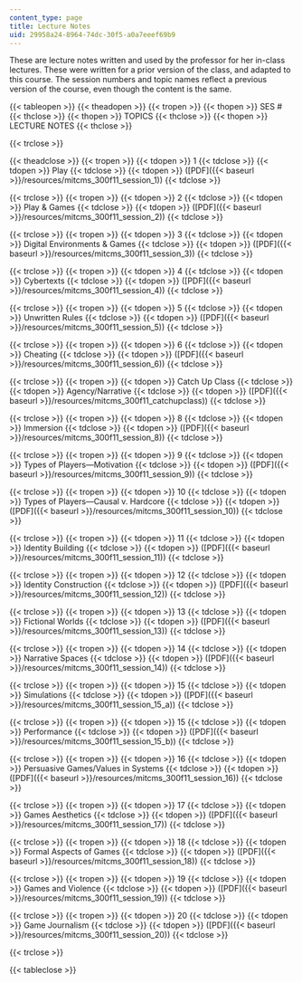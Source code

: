 ```yaml
---
content_type: page
title: Lecture Notes
uid: 29958a24-8964-74dc-30f5-a0a7eeef69b9
---
```


These are lecture notes written and used by the professor for her in-class lectures. These were written for a prior version of the class, and adapted to this course. The session numbers and topic names reflect a previous version of the course, even though the content is the same.

{{< tableopen >}}
{{< theadopen >}}
{{< tropen >}}
{{< thopen >}}
SES #
{{< thclose >}}
{{< thopen >}}
TOPICS
{{< thclose >}}
{{< thopen >}}
LECTURE NOTES
{{< thclose >}}

{{< trclose >}}

{{< theadclose >}}
{{< tropen >}}
{{< tdopen >}}
1
{{< tdclose >}}
{{< tdopen >}}
Play
{{< tdclose >}}
{{< tdopen >}}
([PDF]({{< baseurl >}}/resources/mitcms_300f11_session_1))
{{< tdclose >}}

{{< trclose >}}
{{< tropen >}}
{{< tdopen >}}
2
{{< tdclose >}}
{{< tdopen >}}
Play & Games
{{< tdclose >}}
{{< tdopen >}}
([PDF]({{< baseurl >}}/resources/mitcms_300f11_session_2))
{{< tdclose >}}

{{< trclose >}}
{{< tropen >}}
{{< tdopen >}}
3
{{< tdclose >}}
{{< tdopen >}}
Digital Environments & Games
{{< tdclose >}}
{{< tdopen >}}
([PDF]({{< baseurl >}}/resources/mitcms_300f11_session_3))
{{< tdclose >}}

{{< trclose >}}
{{< tropen >}}
{{< tdopen >}}
4
{{< tdclose >}}
{{< tdopen >}}
Cybertexts
{{< tdclose >}}
{{< tdopen >}}
([PDF]({{< baseurl >}}/resources/mitcms_300f11_session_4))
{{< tdclose >}}

{{< trclose >}}
{{< tropen >}}
{{< tdopen >}}
5
{{< tdclose >}}
{{< tdopen >}}
Unwritten Rules
{{< tdclose >}}
{{< tdopen >}}
([PDF]({{< baseurl >}}/resources/mitcms_300f11_session_5))
{{< tdclose >}}

{{< trclose >}}
{{< tropen >}}
{{< tdopen >}}
6
{{< tdclose >}}
{{< tdopen >}}
Cheating
{{< tdclose >}}
{{< tdopen >}}
([PDF]({{< baseurl >}}/resources/mitcms_300f11_session_6))
{{< tdclose >}}

{{< trclose >}}
{{< tropen >}}
{{< tdopen >}}
Catch Up Class
{{< tdclose >}}
{{< tdopen >}}
Agency/Narrative
{{< tdclose >}}
{{< tdopen >}}
([PDF]({{< baseurl >}}/resources/mitcms_300f11_catchupclass))
{{< tdclose >}}

{{< trclose >}}
{{< tropen >}}
{{< tdopen >}}
8
{{< tdclose >}}
{{< tdopen >}}
Immersion
{{< tdclose >}}
{{< tdopen >}}
([PDF]({{< baseurl >}}/resources/mitcms_300f11_session_8))
{{< tdclose >}}

{{< trclose >}}
{{< tropen >}}
{{< tdopen >}}
9
{{< tdclose >}}
{{< tdopen >}}
Types of Players—Motivation
{{< tdclose >}}
{{< tdopen >}}
([PDF]({{< baseurl >}}/resources/mitcms_300f11_session_9))
{{< tdclose >}}

{{< trclose >}}
{{< tropen >}}
{{< tdopen >}}
10
{{< tdclose >}}
{{< tdopen >}}
Types of Players—Causal v. Hardcore
{{< tdclose >}}
{{< tdopen >}}
([PDF]({{< baseurl >}}/resources/mitcms_300f11_session_10))
{{< tdclose >}}

{{< trclose >}}
{{< tropen >}}
{{< tdopen >}}
11
{{< tdclose >}}
{{< tdopen >}}
Identity Building
{{< tdclose >}}
{{< tdopen >}}
([PDF]({{< baseurl >}}/resources/mitcms_300f11_session_11))
{{< tdclose >}}

{{< trclose >}}
{{< tropen >}}
{{< tdopen >}}
12
{{< tdclose >}}
{{< tdopen >}}
Identity Construction
{{< tdclose >}}
{{< tdopen >}}
([PDF]({{< baseurl >}}/resources/mitcms_300f11_session_12))
{{< tdclose >}}

{{< trclose >}}
{{< tropen >}}
{{< tdopen >}}
13
{{< tdclose >}}
{{< tdopen >}}
Fictional Worlds
{{< tdclose >}}
{{< tdopen >}}
([PDF]({{< baseurl >}}/resources/mitcms_300f11_session_13))
{{< tdclose >}}

{{< trclose >}}
{{< tropen >}}
{{< tdopen >}}
14
{{< tdclose >}}
{{< tdopen >}}
Narrative Spaces
{{< tdclose >}}
{{< tdopen >}}
([PDF]({{< baseurl >}}/resources/mitcms_300f11_session_14))
{{< tdclose >}}

{{< trclose >}}
{{< tropen >}}
{{< tdopen >}}
15
{{< tdclose >}}
{{< tdopen >}}
Simulations
{{< tdclose >}}
{{< tdopen >}}
([PDF]({{< baseurl >}}/resources/mitcms_300f11_session_15_a))
{{< tdclose >}}

{{< trclose >}}
{{< tropen >}}
{{< tdopen >}}
15
{{< tdclose >}}
{{< tdopen >}}
Performance
{{< tdclose >}}
{{< tdopen >}}
([PDF]({{< baseurl >}}/resources/mitcms_300f11_session_15_b))
{{< tdclose >}}

{{< trclose >}}
{{< tropen >}}
{{< tdopen >}}
16
{{< tdclose >}}
{{< tdopen >}}
Persuasive Games/Values in Systems
{{< tdclose >}}
{{< tdopen >}}
([PDF]({{< baseurl >}}/resources/mitcms_300f11_session_16))
{{< tdclose >}}

{{< trclose >}}
{{< tropen >}}
{{< tdopen >}}
17
{{< tdclose >}}
{{< tdopen >}}
Games Aesthetics
{{< tdclose >}}
{{< tdopen >}}
([PDF]({{< baseurl >}}/resources/mitcms_300f11_session_17))
{{< tdclose >}}

{{< trclose >}}
{{< tropen >}}
{{< tdopen >}}
18
{{< tdclose >}}
{{< tdopen >}}
Formal Aspects of Games
{{< tdclose >}}
{{< tdopen >}}
([PDF]({{< baseurl >}}/resources/mitcms_300f11_session_18))
{{< tdclose >}}

{{< trclose >}}
{{< tropen >}}
{{< tdopen >}}
19
{{< tdclose >}}
{{< tdopen >}}
Games and Violence
{{< tdclose >}}
{{< tdopen >}}
([PDF]({{< baseurl >}}/resources/mitcms_300f11_session_19))
{{< tdclose >}}

{{< trclose >}}
{{< tropen >}}
{{< tdopen >}}
20
{{< tdclose >}}
{{< tdopen >}}
Game Journalism
{{< tdclose >}}
{{< tdopen >}}
([PDF]({{< baseurl >}}/resources/mitcms_300f11_session_20))
{{< tdclose >}}

{{< trclose >}}

{{< tableclose >}}